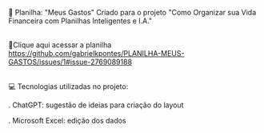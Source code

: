 🤑 Planilha: "Meus Gastos"
Criado para o projeto "Como Organizar sua Vida Financeira com Planilhas Inteligentes e I.A."  
<br/>  
  
📕Clique aqui acessar a planilha
https://github.com/gabrielkpontes/PLANILHA-MEUS-GASTOS/issues/1#issue-2769089188
<br/>
    
 <br/> 
💻 Tecnologias utilizadas no projeto:
  
. ChatGPT: sugestão de ideias para criação do layout
  
. Microsoft Excel: edição dos dados
  
